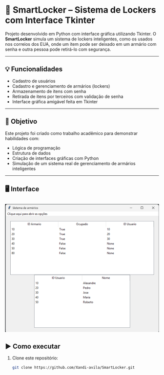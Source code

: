# 🔐 SmartLocker – Sistema de Lockers com Interface Tkinter

Projeto desenvolvido em Python com interface gráfica utilizando Tkinter. O **SmartLocker** simula um sistema de lockers inteligentes, como os usados nos correios dos EUA, onde um item pode ser deixado em um armário com senha e outra pessoa pode retirá-lo com segurança.

---

## 💡 Funcionalidades

- Cadastro de usuários
- Cadastro e gerenciamento de armários (lockers)
- Armazenamento de itens com senha
- Retirada de itens por terceiros com validação de senha
- Interface gráfica amigável feita em Tkinter

---

## 🎯 Objetivo

Este projeto foi criado como trabalho acadêmico para demonstrar habilidades com:
- Lógica de programação
- Estrutura de dados
- Criação de interfaces gráficas com Python
- Simulação de um sistema real de gerenciamento de armários inteligentes

---

## 🖥️ Interface

![Tela principal](imagens/tela_principal.png)
---

## ▶️ Como executar

1. Clone este repositório:
   ```bash
   git clone https://github.com/Xandi-avila/SmartLocker.git
